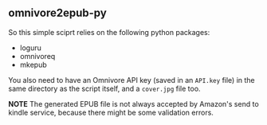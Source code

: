## omnivore2epub-py

So this simple sciprt relies on the following python packages:

- loguru
- omnivoreq
- mkepub

You also need to have an Omnivore API key (saved in an `API.key` file) 
in the same directory as the script itself, and a `cover.jpg` file too.

**NOTE** 
The generated EPUB file is not always accepted by Amazon's send to kindle 
service, because there might be some validation errors.


